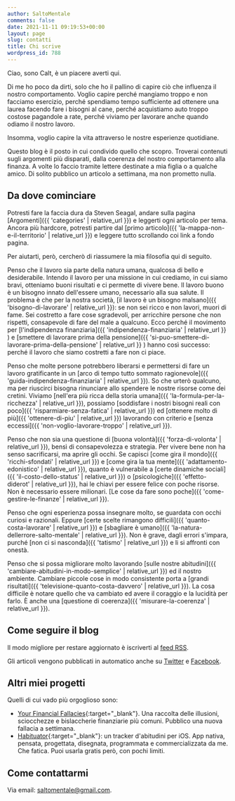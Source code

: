 ```yaml
---
author: SaltoMentale
comments: false
date: 2021-11-11 09:19:53+00:00
layout: page
slug: contatti
title: Chi scrive
wordpress_id: 788
---
```


Ciao, sono Calt, è un piacere averti qui.

Di me ho poco da dirti, solo che ho il pallino di capire ciò che influenza il nostro comportamento. Voglio capire perché mangiamo troppo e non facciamo esercizio, perché spendiamo tempo sufficiente ad ottenere una laurea facendo fare i bisogni al cane, perché acquistiamo auto troppo costose pagandole a rate, perché viviamo per lavorare anche quando odiamo il nostro lavoro.

Insomma, voglio capire la vita attraverso le nostre esperienze quotidiane.

Questo blog è il posto in cui condivido quello che scopro. Troverai contenuti sugli argomenti più disparati, dalla coerenza del nostro comportamento alla finanza. A volte lo faccio tramite lettere destinate a mia figlia o a qualche amico. Di solito pubblico un articolo a settimana, ma non prometto nulla.


## Da dove cominciare

Potresti fare la faccia dura da Steven Seagal, andare sulla pagina [Argomenti]({{ 'categories' | relative_url }}) e leggerti ogni articolo per tema. Ancora più hardcore, potresti partire dal [primo articolo]({{ 'la-mappa-non-e-il-territorio' | relative_url }}) e leggere tutto scrollando coi link a fondo pagina.

Per aiutarti, però, cercherò di riassumere la mia filosofia qui di seguito.

Penso che il lavoro sia parte della natura umana, qualcosa di bello e desiderabile. Intendo il lavoro per una missione in cui crediamo, in cui siamo bravi, otteniamo buoni risultati e ci permette di vivere bene. Il lavoro buono è un bisogno innato dell'essere umano, necessario alla sua salute. Il problema è che per la nostra società, [il lavoro è un bisogno malsano]({{ 'bisogno-di-lavorare' | relative_url }}): se non sei ricco e non lavori, muori di fame. Sei costretto a fare cose sgradevoli, per arricchire persone che non rispetti, consapevole di fare del male a qualcuno. Ecco perché il movimento per [l'indipendenza finanziaria]({{ 'indipendenza-finanziaria' | relative_url }} ) e [smettere di lavorare prima della pensione]({{ 'si-puo-smettere-di-lavorare-prima-della-pensione' | relative_url }} ) hanno così successo: perché il lavoro che siamo costretti a fare non ci piace.

Penso che molte persone potrebbero liberarsi e permettersi di fare un lavoro gratificante in un [arco di tempo tutto sommato ragionevole]({{ 'guida-indipendenza-finanziaria' | relative_url }}). So che urterò qualcuno, ma per riuscirci bisogna rinunciare allo spendere le nostre risorse come dei cretini. Viviamo [nell'era più ricca della storia umana]({{ 'la-formula-per-la-ricchezza' | relative_url }}), possiamo [soddisfare i nostri bisogni reali con poco]({{ 'risparmiare-senza-fatica' | relative_url }}) ed [ottenere molto di più]({{ 'ottenere-di-piu' | relative_url }}) lavorando con criterio e [senza eccessi]({{ 'non-voglio-lavorare-troppo' | relative_url }}). 

Penso che non sia una questione di [buona volontà]({{ 'forza-di-volonta' | relative_url }}), bensì di consapevolezza e strategia. Per vivere bene non ha senso sacrificarsi, ma aprire gli occhi. Se capisci [come gira il mondo]({{ 'ricchi-sfondati' | relative_url }}) e [come gira la tua mente]({{ 'adattamento-edonistico' | relative_url }}), quanto è vulnerabile a [certe dinamiche sociali]({{ 'il-costo-dello-status' | relative_url }}) o [psicologiche]({{ 'effetto-diderot' | relative_url }}), hai le chiavi per essere felice con poche risorse. Non è necessario essere milionari. [Le cose da fare sono poche]({{ 'come-gestire-le-finanze' | relative_url }}).

Penso che ogni esperienza possa insegnare molto, se guardata con occhi curiosi e razionali. Eppure [certe scelte rimangono difficili]({{ 'quanto-costa-lavorare' | relative_url }}) e [sbagliare è umano]({{ 'la-natura-dellerrore-salto-mentale' | relative_url }}). Non è grave, dagli errori s'impara, purché [non ci si nasconda]({{ 'tatismo' | relative_url }}) e li si affronti con onestà.

Penso che si possa migliorare molto lavorando [sulle nostre abitudini]({{ 'cambiare-abitudini-in-modo-semplice' | relative_url }}) ed il nostro ambiente. Cambiare piccole cose in modo consistente porta a [grandi risultati]({{ 'televisione-quanto-costa-davvero' | relative_url }}). La cosa difficile è notare quello che va cambiato ed avere il coraggio e la lucidità per farlo. È anche una [questione di coerenza]({{ 'misurare-la-coerenza' | relative_url }}).


## Come seguire il blog

Il modo migliore per restare aggiornato è iscriverti al [feed RSS](https://saltomentale.it/feed/index.xml). 

Gli articoli vengono pubblicati in automatico anche su [Twitter](https://twitter.com/SaltomentaleIt) e [Facebook](https://www.facebook.com/people/SaltoMentale/100083943617490/).

## Altri miei progetti

Quelli di cui vado più orgoglioso sono:

- [Your Financial Fallacies](https://financialfallacies.com/){:target="_blank"}. Una raccolta delle illusioni, sciocchezze e bislaccherie finanziarie più comuni. Pubblico una nuova fallacia a settimana.
- [Habituator](https://habituator.app/){:target="_blank"}: un tracker d'abitudini per iOS. App nativa, pensata, progettata, disegnata, programmata e commercializzata da me. Che fatica. Puoi usarla gratis però, con pochi limiti.

## Come contattarmi

Via email: [saltomentale@gmail.com](mailto:saltomentale@gmail.com). 

